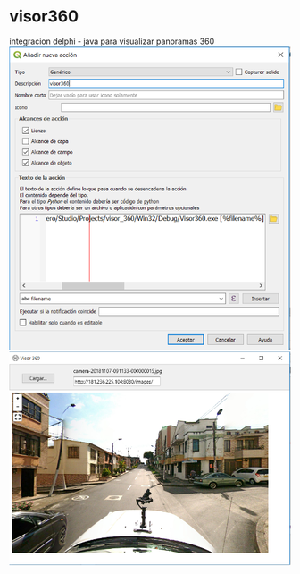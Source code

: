 # visor360
integracion delphi - java para visualizar panoramas 360
![Alt text](imagenes/accion_qgis.PNG?raw=true "Accion Qgis")
![Alt text](imagenes/visor_360.PNG?raw=true "Accion Qgis")
